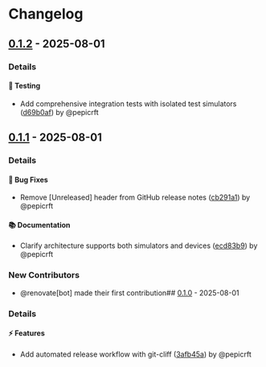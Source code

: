 # Changelog

## [0.1.2](https://github.com/tuist/orchard/releases/tag/v0.1.2) - 2025-08-01
### Details


#### 🧪 Testing
- Add comprehensive integration tests with isolated test simulators ([d69b0af](https://github.com/tuist/orchard/commit/d69b0afa1f39d2890bb78576ac93f445d2082476)) by @pepicrft
## [0.1.1](https://github.com/tuist/orchard/releases/tag/v0.1.1) - 2025-08-01
### Details


#### 🐛 Bug Fixes
- Remove [Unreleased] header from GitHub release notes ([cb291a1](https://github.com/tuist/orchard/commit/cb291a1daca08e5d28a6819bf80febca225a9baa)) by @pepicrft

#### 📚 Documentation
- Clarify architecture supports both simulators and devices ([ecd83b9](https://github.com/tuist/orchard/commit/ecd83b9c7f693b63e6d3e63105d037277f6ab875)) by @pepicrft
### New Contributors
* @renovate[bot] made their first contribution## [0.1.0](https://github.com/tuist/orchard/releases/tag/v0.1.0) - 2025-08-01
### Details


#### ⚡ Features
- Add automated release workflow with git-cliff ([3afb45a](https://github.com/tuist/orchard/commit/3afb45ab162f5f99a1adfde117d187f0026d7bea)) by @pepicrft
<!-- generated by git-cliff -->
